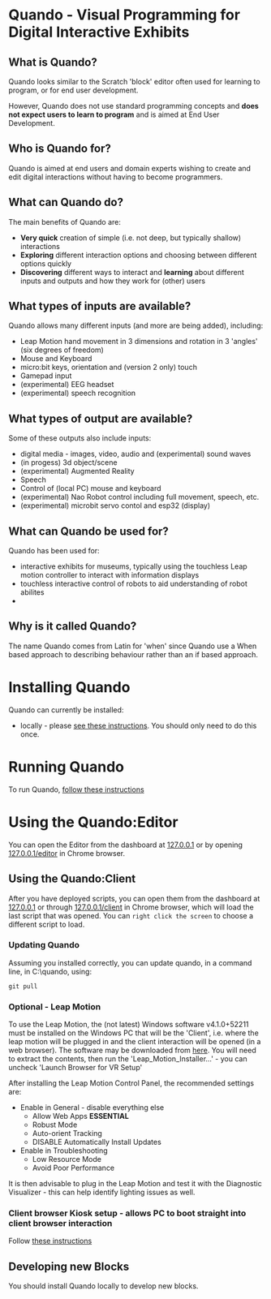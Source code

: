 # Quando - Visual Programming for Digital Interactive Exhibits

## What is Quando?

Quando looks similar to the Scratch 'block' editor often used for learning to program, or for end user development.

However, Quando does not use standard programming concepts and **does not expect users to learn to program** and is aimed at End User Development.

## Who is Quando for?

Quando is aimed at end users and domain experts wishing to create and edit digital interactions without having to become programmers.

## What can Quando do?

The main benefits of Quando are:

- **Very quick** creation of simple (i.e. not deep, but typically shallow) interactions
- **Exploring** different interaction options and choosing between different options quickly
- **Discovering** different ways to interact and **learning** about different inputs and outputs and how they work for (other) users

## What types of inputs are available?

Quando allows many different inputs (and more are being added), including:

- Leap Motion hand movement in 3 dimensions and rotation in 3 'angles' (six degrees of freedom)
- Mouse and Keyboard
- micro:bit keys, orientation and (version 2 only) touch
- Gamepad input
- (experimental) EEG headset
- (experimental) speech recognition

## What types of output are available?

Some of these outputs also include inputs:

- digital media - images, video, audio and (experimental) sound waves
- (in progess) 3d object/scene
- (experimental) Augmented Reality
- Speech
- Control of (local PC) mouse and keyboard
- (experimental) Nao Robot control including full movement, speech, etc.
- (experimental) microbit servo contol and esp32 (display)

## What can Quando be used for?

Quando has been used for:

- interactive exhibits for museums, typically using the touchless Leap motion controller to interact with information displays
- touchless interactive control of robots to aid understanding of robot abilites
- 

## Why is it called Quando?

The name Quando comes from Latin for 'when' since Quando use a When based approach to describing behaviour rather than an if based approach. 

# Installing Quando 

Quando can currently be installed:

- locally - please [see these instructions](./docs/install_local.md).  You should only need to do this once.

# Running Quando

To run Quando, [follow these instructions](./docs/run_local.md)

# Using the Quando:Editor

You can open the Editor from the dashboard at [127.0.0.1](127.0.0.1) or by opening [127.0.0.1/editor](127.0.0.1/editor) in Chrome browser.


## Using the Quando:Client

After you have deployed scripts, you can open them from the dashboard at [127.0.0.1](127.0.0.1) or through [127.0.0.1/client](127.0.0.1/client) in Chrome browser, which will load the last script that was opened.  You can `right click the screen` to choose a different script to load.

### Updating Quando

Assuming you installed correctly, you can update quando, in a command line, in C:\quando, using:
```
git pull
```

### Optional - Leap Motion

To use the Leap Motion, the (not latest) Windows software v4.1.0+52211 must be installed on the Windows PC that will be the 'Client', i.e.  where the leap motion will be plugged in and the client interaction will be opened (in a web browser).  The software may be downloaded from [here](https://www2.leapmotion.com/v4.1-lmc-windows-sdk).  You will need to extract the contents, then run the 'Leap_Motion_Installer...' - you can uncheck 'Launch Browser for VR Setup'

After installing the Leap Motion Control Panel, the recommended settings are:
- Enable in General - disable everything else
  - Allow Web Apps **ESSENTIAL**
  - Robust Mode
  - Auto-orient Tracking
  - DISABLE Automatically Install Updates
- Enable in Troubleshooting
  - Low Resource Mode
  - Avoid Poor Performance

It is then advisable to plug in the Leap Motion and test it with the Diagnostic Visualizer - this can help identify lighting issues as well.

### Client browser Kiosk setup - allows PC to boot straight into client browser interaction

Follow [these instructions](./docs/setup_client_kiosk.md)

## Developing new Blocks

You should install Quando locally to develop new blocks.
